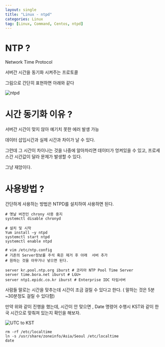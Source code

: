 ```yaml
---
layout: single
title: "Linux - ntpd"
categories: Linux
tag: [Linux, Command, Centos, ntpd]
---
```


# NTP ?

Network Time Protocol

서버간 시간을 동기화 시켜주는 프로토콜

그림으로 간단히 표현하면 아래와 같다

![ntpd](https://user-images.githubusercontent.com/53324492/174816073-fd8f5e9a-aea4-4026-9987-eeb4f118fe82.png)

# 시간 동기화 이유 ?

서버간 시간이 맞지 않아 예기치 못한 에러 발생 가능

데이터 삽입시간과 실제 시간과 차이가 날 수 있다.

그런데 그 시간이 차이나는 것을 나중에 알아차리면 데이터가 엉켜있을 수 있고, 프로세스간 시간값이 달라 문제가 발생할 수 있다.

그냥 재앙이다.

# 사용방법 ?

간단하게 사용하는 방법은 NTPD를 설치하여 사용하면 된다.

```shell
# 옛날 버전인 chrony 사용 중지
systemctl disable chronyd

# 설치 및 시작
Yum install –y ntpd
systemctl start ntpd
systemctl enable ntpd

# vim /etc/ntp.config
# 기존의 Server정보를 주석 혹은 제거 후 아래  서버 추가
# 원하는 것을 아무거나 넣으면 된다.

server kr.pool.ntp.org iburst # 코리아 NTP Pool Time Server
server time.bora.net iburst # LGU+
server ntp1.epidc.co.kr iburst # Enterprise IDC 타임서버
```

사람들 말로는 시간을 맞추는데 시간이 조금 걸릴 수 있다고 한다. ( 말하는 것은 5분~30분정도 걸릴 수 있다함)

만약 위와 같이 진행을 했는데, 시간이 안 맞으면 , Date 명령어 수행시 KST와 같이 한국 시간으로 맞춰져 있는지 확인을 해보자.

![UTC to KST](https://user-images.githubusercontent.com/53324492/174817155-91257a25-4ede-45c0-bff1-21a5a7927577.png)

```shell
rm -rf /etc/localtime
ln -s /usr/share/zoneinfo/Asia/Seoul /etc/localtime
date
```
